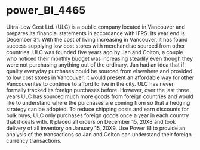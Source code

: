 # power_BI_4465

Ultra-Low Cost Ltd. (ULC) is a public company located in Vancouver and prepares its financial statements in accordance with IFRS. Its year end is December 31. With the cost of living increasing in Vancouver, it has found success supplying low cost stores with merchandise sourced from other countries. ULC was founded five years ago by Jan and Colton, a couple who noticed their monthly budget was increasing steadily even though they were not purchasing anything out of the ordinary. Jan had an idea that if quality everyday purchases could be sourced from elsewhere and provided to low cost stores in Vancouver, it would present an affordable way for other Vancouverites to continue to afford to live in the city. ULC has never formally tracked its foreign purchases before. However, over the last three years ULC has sourced much more goods from foreign countries and would like to understand where the purchases are coming from so that a hedging strategy can be adopted. To reduce shipping costs and earn discounts for bulk buys, ULC only purchases foreign goods once a year in each country that it deals with. It placed all orders on December 15, 20X8 and took delivery of all inventory on January 15, 20X9. Use Power BI to provide an analysis of the transactions so Jan and Colton can understand their foreign currency transactions. 
